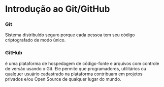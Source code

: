 #  Introdução ao Git/GitHub #

### Git ###

Sistema distribuído seguro porque cada pessoa tem seu código criptografado de modo único.

###  GitHub ###

é uma plataforma de hospedagem de código-fonte e arquivos com controle de versão usando o Git. Ele permite que programadores, utilitários ou qualquer usuário cadastrado na plataforma contribuam em projetos privados e/ou Open Source de qualquer lugar do mundo.